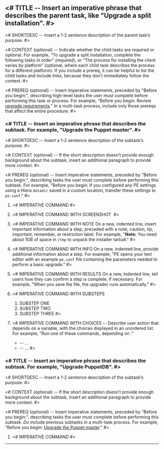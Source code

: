 <!--Multi-tasks can be used to introduce a process where each child task is required, or to group a set of similar tasks.-->

## <# TITLE -- Insert an imperative phrase that describes the parent task, like "Upgrade a split installation". #>

<# SHORTDESC -- Insert a 1-2 sentence description of the parent task’s purpose. #>

<# CONTEXT (optional) -- Indicate whether the child tasks are required or optional. For example, “To upgrade a split installation, complete the following tasks in order” (required), or “The process for installing the client varies by platform” (optional, where each child task describes the process for a different platform). If you include a prereq, it can be helpful to list the child tasks and include links, because they don’t immediately follow the context. #>

<# PREREQ (optional) -- Insert imperative statements, preceded by "Before you begin:", describing high-level tasks the user must complete before performing this task or process. For example, "Before you begin: Review [upgrade requirements](<link>)." In a multi-task process, include only those prereqs that affect the entire procedure. #>


### <# TITLE -- Insert an imperative phrase that describes the subtask. For example, "Upgrade the Puppet master". #>

<# SHORTDESC -- Insert a 1-2 sentence description of the subtask’s purpose. #>

<# CONTEXT (optional) -- If the short description doesn’t provide enough background about the subtask, insert an additional paragraph to provide more context. #>

<# PREREQ (optional) -- Insert imperative statements, preceded by "Before you begin:", describing tasks the user must complete before performing this subtask. For example, "Before you begin: If you configured any PE settings using a Hiera `datadir` saved in a custom location, transfer these settings to `pe.conf`." #>

1. <# IMPERATIVE COMMAND #>

2. <# IMPERATIVE COMMAND WITH SCREENSHOT
   ![<IMAGE TITLE>](./images/<FILENAME.PNG>) #>

3. <# IMPERATIVE COMMAND WITH NOTE
   On a new, indented line, insert important information about a step, preceded with a note, caution, tip, important, remember, or restriction label. For example, "**Note:** You need about 1GB of space in `/tmp` to unpack the installer tarball." #>

4. <# IMPERATIVE COMMAND WITH INFO
   On a new, indented line, provide additional information about a step. For example, "PE opens your text editor with an example `pe.conf` file containing the parameters needed to perform a basic upgrade." #>

5. <# IMPERATIVE COMMAND WITH RESULTS
   On a new, indented line, tell users how they can confirm a step is complete, if necessary. For example, "When you save the file, the upgrader runs automatically." #>

6. <# IMPERATIVE COMMAND WITH SUBSTEPS
   1. SUBSTEP ONE
   2. SUBSTEP TWO
   3. SUBSTEP THREE #>

7. <# IMPERATIVE COMMAND WITH CHOICES -- Describe user action that depends on a variable, with the choices displayed in an unordered list. For example, "Run one of these commands, depending on <DECIDING FACTOR>:"
   - <CHOICE ONE> -- ...
   - <CHOICE TWO> -- ... #>


### <# TITLE -- Insert an imperative phrase that describes the subtask. For example, "Upgrade PuppetDB". #>

<# SHORTDESC -- Insert a 1-2 sentence description of the subtask’s purpose. #>

<# CONTEXT (optional) -- If the short description doesn’t provide enough background about the subtask, insert an additional paragraph to provide more context. #>

<# PREREQ (optional) -- Insert imperative statements, preceded by "Before you begin:", describing tasks the user must complete before performing this subtask. *Do* include previous subtasks in a multi-task process. For example, "Before you begin: [Upgrade the Puppet master](#upgrade-the-puppet-master)." #>

1. <# IMPERATIVE COMMAND #>


<!--Insert additional tasks as needed.-->


* * *